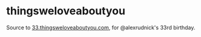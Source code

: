 # thingsweloveaboutyou

Source to [33.thingsweloveaboutyou.com](http://33.thingsweloveaboutyou.com/), for @alexrudnick's 33rd birthday.
